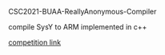 CSC2021-BUAA-ReallyAnonymous-Compiler

compile SysY to ARM implemented in c++

[competition link](https://compiler.educg.net/)



